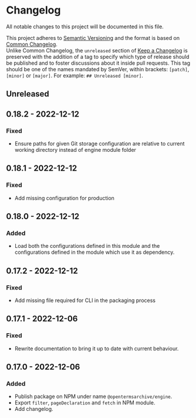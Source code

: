 # Changelog

All notable changes to this project will be documented in this file.

This project adheres to [Semantic Versioning](https://semver.org/spec/v2.0.0.html) and the format is based on [Common Changelog](https://common-changelog.org).\
Unlike Common Changelog, the `unreleased` section of [Keep a Changelog](https://keepachangelog.com/en/1.0.0/) is preserved with the addition of a tag to specify which type of release should be published and to foster discussions about it inside pull requests. This tag should be one of the names mandated by SemVer, within brackets: `[patch]`, `[minor]` or `[major]`. For example: `## Unreleased [minor]`.

## Unreleased

## 0.18.2 - 2022-12-12
### Fixed
- Ensure paths for given Git storage configuration are relative to current working directory instead of engine module folder

## 0.18.1 - 2022-12-12
### Fixed
- Add missing configuration for production

## 0.18.0 - 2022-12-12
### Added
- Load both the configurations defined in this module and the configurations defined in the module which use it as dependency.

## 0.17.2 - 2022-12-12
### Fixed
- Add missing file required for CLI in the packaging process

## 0.17.1 - 2022-12-06
### Fixed
- Rewrite documentation to bring it up to date with current behaviour.

## 0.17.0 - 2022-12-06
### Added
- Publish package on NPM under name `@opentermsarchive/engine`.
- Export `filter`, `pageDeclaration` and `fetch` in NPM module.
- Add changelog.
